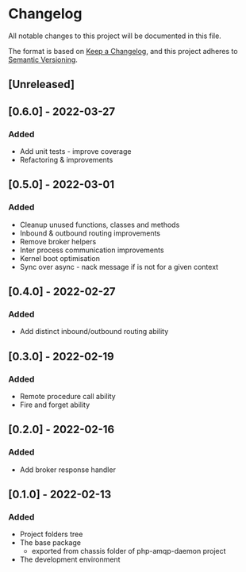 # Changelog
All notable changes to this project will be documented in this file.

The format is based on [Keep a Changelog](https://keepachangelog.com/en/1.0.0/),
and this project adheres to [Semantic Versioning](https://semver.org/spec/v2.0.0.html).

## [Unreleased]

## [0.6.0] - 2022-03-27

### Added

- Add unit tests - improve coverage
- Refactoring & improvements

## [0.5.0] - 2022-03-01

### Added

- Cleanup unused functions, classes and methods
- Inbound & outbound routing improvements
- Remove broker helpers
- Inter process communication improvements
- Kernel boot optimisation
- Sync over async - nack message if is not for a given context

## [0.4.0] - 2022-02-27

### Added

- Add distinct inbound/outbound routing ability

## [0.3.0] - 2022-02-19

### Added

- Remote procedure call ability
- Fire and forget ability

## [0.2.0] - 2022-02-16

### Added

- Add broker response handler

## [0.1.0] - 2022-02-13

### Added

- Project folders tree
- The base package
  - exported from chassis folder of php-amqp-daemon project
- The development environment